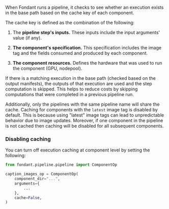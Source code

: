 When Fondant runs a pipeline, it checks to see whether an execution exists in the base path based on
the cache key of each component.

The cache key is defined as the combination of the following:

1) The **pipeline step's inputs.** These inputs include the input arguments' value (if any).

2) **The component's specification.** This specification includes the image tag and the fields
   consumed and produced by each component.

3) **The component resources.** Defines the hardware that was used to run the component (GPU,
   nodepool).

If there is a matching execution in the base path (checked based on the output manifests),
the outputs of that execution are used and the step computation is skipped.
This helps to reduce costs by skipping computations that were completed in a previous pipeline run.

Additionally, only the pipelines with the same pipeline name will share the cache. Caching for
components
with the `latest` image tag is disabled by default. This is because using "latest" image tags can
lead to unpredictable behavior due to
image updates. Moreover, if one component in the pipeline is not cached then caching will be
disabled for all
subsequent components.

### Disabling caching
You can turn off execution caching at component level by setting the following:

```python
from fondant.pipeline.pipeline import ComponentOp

caption_images_op = ComponentOp(
    component_dir="...",
    arguments={
        ...
    },
    cache=False,
)
```